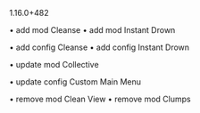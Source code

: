 1.16.0+482

• add mod Cleanse
• add mod Instant Drown

• add config Cleanse
• add config Instant Drown

• update mod Collective

• update config Custom Main Menu

• remove mod Clean View
• remove mod Clumps

